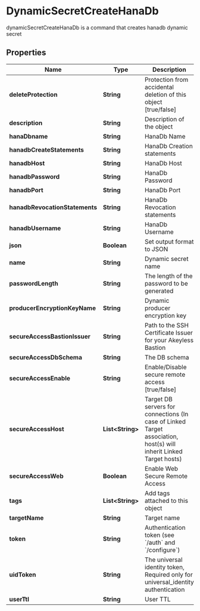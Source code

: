 

# DynamicSecretCreateHanaDb

dynamicSecretCreateHanaDb is a command that creates hanadb dynamic secret

## Properties

Name | Type | Description | Notes
------------ | ------------- | ------------- | -------------
**deleteProtection** | **String** | Protection from accidental deletion of this object [true/false] |  [optional]
**description** | **String** | Description of the object |  [optional]
**hanaDbname** | **String** | HanaDb Name |  [optional]
**hanadbCreateStatements** | **String** | HanaDb Creation statements |  [optional]
**hanadbHost** | **String** | HanaDb Host |  [optional]
**hanadbPassword** | **String** | HanaDb Password |  [optional]
**hanadbPort** | **String** | HanaDb Port |  [optional]
**hanadbRevocationStatements** | **String** | HanaDb Revocation statements |  [optional]
**hanadbUsername** | **String** | HanaDb Username |  [optional]
**json** | **Boolean** | Set output format to JSON |  [optional]
**name** | **String** | Dynamic secret name | 
**passwordLength** | **String** | The length of the password to be generated |  [optional]
**producerEncryptionKeyName** | **String** | Dynamic producer encryption key |  [optional]
**secureAccessBastionIssuer** | **String** | Path to the SSH Certificate Issuer for your Akeyless Bastion |  [optional]
**secureAccessDbSchema** | **String** | The DB schema |  [optional]
**secureAccessEnable** | **String** | Enable/Disable secure remote access [true/false] |  [optional]
**secureAccessHost** | **List&lt;String&gt;** | Target DB servers for connections (In case of Linked Target association, host(s) will inherit Linked Target hosts) |  [optional]
**secureAccessWeb** | **Boolean** | Enable Web Secure Remote Access |  [optional]
**tags** | **List&lt;String&gt;** | Add tags attached to this object |  [optional]
**targetName** | **String** | Target name |  [optional]
**token** | **String** | Authentication token (see &#x60;/auth&#x60; and &#x60;/configure&#x60;) |  [optional]
**uidToken** | **String** | The universal identity token, Required only for universal_identity authentication |  [optional]
**userTtl** | **String** | User TTL |  [optional]



